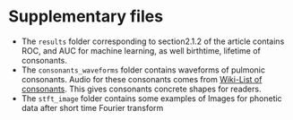 # Supplementary files
- The `results` folder corresponding to section2.1.2 of the article contains ROC, and AUC for machine learning, as well birthtime, lifetime of consonants.
- The `consonants_waveforms` folder contains waveforms of pulmonic consonants. Audio for these consonants comes from [Wiki-List of consonants](https://en.wikipedia.org/wiki/List_of_consonants). This gives consonants concrete shapes for readers.
- The `stft_image` folder contains some examples of Images for phonetic data after short time Fourier transform
